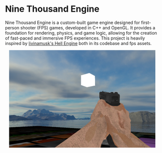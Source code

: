 # Nine Thousand Engine

Nine Thousand Engine is a custom-built game engine designed for first-person shooter (FPS) games, developed in C++ and OpenGL. It provides a foundation for rendering, physics, and game logic, allowing for the creation of fast-paced and immersive FPS experiences.
This project is heavily inspired by <a href="https://github.com/livinamuk/Hell2025">livinamusk's Hell Engine</a> both in its codebase and fps assets.

<p align="center"><img src="./showcase/pic-01.png" width="95%" alt="Screenshot of the main scene"/></>